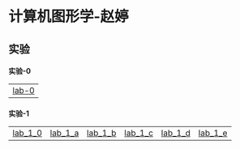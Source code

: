 <html>
<head>

</head>
<h1>计算机图形学-赵婷</h1>
<h2>实验</h2>
<h4>实验-0
  <table>
    <tr>
      <td><a href="lab-0.html">lab-0 </a></td>
    </tr>
  </table>
</h4>
<h4>实验-1 
  <table>
    <tr>
    <td>
      <a href="demol/chap1-demol.html"> lab_1_0</a>
      </td>
      <td>
        <a href="demol/chap.a.demol.html"> lab_1_a</a>
      </td>
      <td>
        <a href="demol/chap.b.demol.html"> lab_1_b</a>
      </td>
      <td>
        <a href="demol/chap.c.demol.html"> lab_1_c</a>
      </td>
      <td>
        <a href="demol/chap.d.demol.html"> lab_1_d</a>
      </td>
      <td>
        <a href="lab-1-.html"> lab_1_e</a>
      </td>
    </tr>
  </table>
</h4>
</html>
